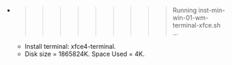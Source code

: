 * >>>>>>>>> Running inst-min-win-01-wm-terminal-xfce.sh ...
  * Install terminal: xfce4-terminal.
  * Disk size = 1865824K. Space Used = 4K.
